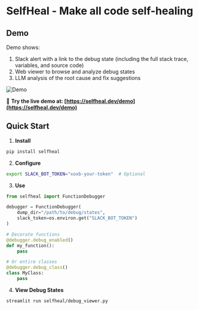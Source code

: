 # SelfHeal - Make all code self-healing
## Demo

Demo shows:
1. Slack alert with a link to the debug state (including the full stack trace, variables, and source code)
2. Web viewer to browse and analyze debug states
3. LLM analysis of the root cause and fix suggestions

![Demo](https://raw.githubusercontent.com/OpenExcept/SelfHeal/main/assets/demo.gif)

🔗 **Try the live demo at: [https://selfheal.dev/demo](https://selfheal.dev/demo)**

## Quick Start

1. **Install**
```bash
pip install selfheal
```

2. **Configure**
```bash
export SLACK_BOT_TOKEN="xoxb-your-token"  # Optional
```

3. **Use**
```python
from selfheal import FunctionDebugger

debugger = FunctionDebugger(
    dump_dir="/path/to/debug/states",
    slack_token=os.environ.get("SLACK_BOT_TOKEN")
)

# Decorate functions
@debugger.debug_enabled()
def my_function():
    pass

# Or entire classes
@debugger.debug_class()
class MyClass:
    pass
```

4. **View Debug States**
```bash
streamlit run selfheal/debug_viewer.py
```
